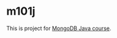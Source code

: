 # m101j

This is project for [MongoDB Java course](https://university.mongodb.com/courses/M101J/about).
